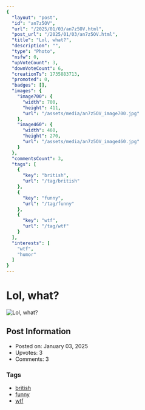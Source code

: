 ```yaml
---
{
  "layout": "post",
  "id": "an7z5OV",
  "url": "/2025/01/03/an7z5OV.html",
  "post_url": "/2025/01/03/an7z5OV.html",
  "title": "Lol, what?",
  "description": "",
  "type": "Photo",
  "nsfw": 0,
  "upVoteCount": 3,
  "downVoteCount": 6,
  "creationTs": 1735883713,
  "promoted": 0,
  "badges": [],
  "images": {
    "image700": {
      "width": 700,
      "height": 411,
      "url": "/assets/media/an7z5OV_image700.jpg"
    },
    "image460": {
      "width": 460,
      "height": 270,
      "url": "/assets/media/an7z5OV_image460.jpg"
    }
  },
  "commentsCount": 3,
  "tags": [
    {
      "key": "british",
      "url": "/tag/british"
    },
    {
      "key": "funny",
      "url": "/tag/funny"
    },
    {
      "key": "wtf",
      "url": "/tag/wtf"
    }
  ],
  "interests": [
    "wtf",
    "humor"
  ]
}
---
```


# Lol, what?

![Lol, what?](/assets/media/an7z5OV_image700.jpg)

## Post Information

- Posted on: January 03, 2025
- Upvotes: 3
- Comments: 3

### Tags

- [british](/tag/british)
- [funny](/tag/funny)
- [wtf](/tag/wtf)

